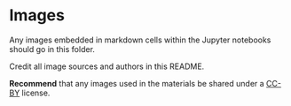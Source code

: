 # Images

Any images embedded in markdown cells within the Jupyter notebooks should go in this folder.

Credit all image sources and authors in this README.

**Recommend** that any images used in the materials be shared under a [CC-BY](https://creativecommons.org/licenses/by/2.0/) license.